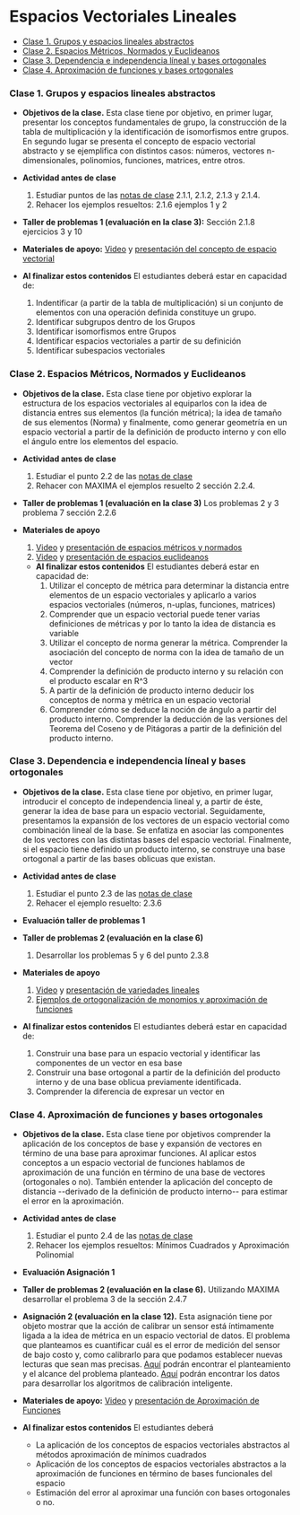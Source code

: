 # Espacios Vectoriales Lineales
+ [Clase 1. Grupos y espacios lineales abstractos](#Clase1)
+ [Clase 2. Espacios Métricos, Normados y Euclideanos](#Clase2)
+ [Clase 3. Dependencia e independencia líneal y bases ortogonales](#Clase3)
+ [Clase 4. Aproximación de funciones y bases ortogonales](#Clase4)

<a name="Clase1"></a>
### Clase 1. Grupos y espacios lineales abstractos
+ **Objetivos de la clase.** Esta clase tiene por objetivo, en primer lugar, presentar los conceptos fundamentales de grupo, la construcción de la tabla de multiplicación  y la identificación de isomorfismos entre grupos. En segundo lugar se presenta el concepto de espacio vectorial abstracto y se ejemplifica con distintos casos: números, vectores n-dimensionales, polinomios, funciones, matrices, entre otros.

+ **Actividad antes de clase**
   1. Estudiar puntos de las [notas de clase](https://github.com/nunezluis/MisCursos/blob/main/MetMat1S20B/Materiales/LibrosArticulos/VolumenUNO.pdf) 2.1.1, 2.1.2, 2.1.3 y 2.1.4.
   2. Rehacer los ejemplos resueltos: 2.1.6 ejemplos 1 y 2

+ **Taller de problemas 1 (evaluación en la clase 3):** Sección 2.1.8 ejercicios 3 y 10
+ **Materiales de apoyo:** [Video](https://youtu.be/aiv3E_Nofko) y [presentación del concepto de espacio vectorial](https://github.com/nunezluis/MisCursos/blob/main/MetMat1S20B/Materiales/Presentaciones/2_1GruposEspaciosVectoriales.pdf)

+ **Al finalizar estos contenidos** El estudiantes deberá estar en capacidad de:
   1. Indentificar (a partir de la tabla de multiplicación) si un conjunto de elementos con una operación definida constituye un grupo.
   2. Identificar subgrupos dentro de los Grupos
   3. Identificar isomorfismos entre Grupos
   4. Identificar espacios vectoriales a partir de su definición
   5. Identificar subespacios vectoriales

<a name="Clase2"></a>
### Clase 2. Espacios Métricos, Normados y Euclideanos
+ **Objetivos de la clase.** Esta clase tiene por objetivo explorar la estructura de los espacios vectoriales al equiparlos con la idea de distancia entres sus elementos (la función métrica); la idea de tamaño de sus elementos (Norma) y finalmente, como generar geometría en un espacio vectorial a partir de la definición de producto interno y con ello el ángulo entre los elementos del espacio.

+ **Actividad antes de clase**
   1. Estudiar el punto 2.2 de las [notas de clase](https://github.com/nunezluis/MisCursos/blob/main/MetMat1S20B/Materiales/LibrosArticulos/VolumenUNO.pdf)
   2. Rehacer con MAXIMA el ejemplos resuelto 2 sección 2.2.4.
+ **Taller de problemas 1 (evaluación en la clase 3)** Los problemas 2 y 3 problema 7 sección 2.2.6
+ **Materiales de apoyo**
   1. [Video](https://youtu.be/la9Gnhc0uFg) y [presentación de espacios métricos y normados](https://github.com/nunezluis/MisCursos/blob/main/MetMat1S20B/Materiales/Presentaciones/2_2EspaciosMetricos.pdf)
   2. [Video](https://youtu.be/rQ59n-wr9X8) y [presentación de espacios euclideanos](https://github.com/nunezluis/MisCursos/blob/main/MetMat1S20B/Materiales/Presentaciones/2_23EspaciosEuclideanos.pdf)

   + **Al finalizar estos contenidos** El estudiantes deberá estar en capacidad de:
      1. Utilizar el concepto de métrica para determinar la distancia entre elementos de un espacio vectoriales y aplicarlo a varios espacios vectoriales (números, n-uplas, funciones, matrices)
      2. Comprender que un espacio vectorial puede tener varias definiciones de métricas y por lo tanto la idea de distancia es variable
      3. Utilizar el concepto de norma generar la métrica. Comprender la asociación del concepto de norma con la idea de tamaño de un vector
      4. Comprender la definición de producto interno y su relación con el producto escalar en R^3
      5. A partir de la definición de producto interno deducir los conceptos de norma y métrica en un espacio vectorial
      6. Comprender cómo se deduce la noción de ángulo a partir del producto interno. Comprender la deducción de las versiones del Teorema del Coseno y de Pitágoras a partir de la definición del producto interno.



<a name="Clase3"></a>
### Clase 3. Dependencia e independencia líneal y bases ortogonales
+ **Objetivos de la clase.** Esta clase tiene por objetivo, en primer lugar, introducir el concepto de independencia lineal y, a partir de éste, generar la idea de base para un espacio vectorial. Seguidamente, presentamos la expansión de los vectores de un espacio vectorial como combinación lineal de la base. Se enfatiza en asociar las componentes de los vectores con las distintas bases del espacio vectorial. Finalmente, si el espacio tiene definido un producto interno, se construye una base ortogonal a partir de las bases oblicuas que existan.
+ **Actividad antes de clase**
   1. Estudiar el punto 2.3 de las [notas de clase](https://github.com/nunezluis/MisCursos/blob/main/MetMat1S20B/Materiales/LibrosArticulos/VolumenUNO.pdf)
   2. Rehacer el ejemplo resuelto: 2.3.6
+ **Evaluación taller de problemas 1**
+ **Taller de problemas 2 (evaluación en la clase 6)**
   1. Desarrollar los problemas 5 y 6 del punto 2.3.8
+ **Materiales de apoyo**
    1. [Video](https://youtu.be/TVwa7wJ0N9I) y [presentación de variedades lineales](https://github.com/nunezluis/MisCursos/blob/main/MetMat1S20B/Materiales/Presentaciones/2_3IndependeLineal.pdf)
    2. [Ejemplos de ortogonalización de monomios y aproximación de funciones](https://htmlpreview.github.io/?https://github.com/nunezluis/MisCursos/blob/main/MetMat1S20B/Materiales/ScriptMetMat1/BasesFuncionales/BasesFuncionales.html)

+ **Al finalizar estos contenidos** El estudiantes deberá estar en capacidad de:
   1. Construir una base para un espacio vectorial y identificar las componentes de un vector en esa base
   2. Construir una base ortogonal a partir de la definición del producto interno y de una base oblicua previamente identificada.
   3. Comprender la diferencia de expresar un vector en

<a name="Clase4"></a>
### Clase 4. Aproximación de funciones y bases ortogonales
+ **Objetivos de la clase.** Esta clase tiene por objetivos comprender la aplicación de los conceptos de base y expansión de vectores en término de una base para aproximar funciones. Al aplicar estos conceptos a un espacio vectorial de funciones hablamos de aproximación de una función en término de una base de vectores (ortogonales o no). También entender la aplicación del concepto de distancia --derivado de la definición de producto interno-- para estimar el error en la aproximación.
+ **Actividad antes de clase**
   1. Estudiar el punto 2.4 de las [notas de clase](https://github.com/nunezluis/MisCursos/blob/main/MetMat1S20B/Materiales/LibrosArticulos/VolumenUNO.pdf)
   2. Rehacer los ejemplos resueltos: Mínimos Cuadrados y Aproximación Polinomial
+ **Evaluación Asignación 1**
+ **Taller de problemas 2 (evaluación en la clase 6).** Utilizando MAXIMA desarrollar el problema 3 de la sección 2.4.7

+ **Asignación 2 (evaluación en la clase 12).** Esta asignación tiene por objeto mostrar que la acción de calibrar un sensor está íntimamente ligada a la idea de métrica en un espacio vectorial de datos. El problema que planteamos es cuantificar cuál es el error de medición del sensor de bajo costo y, como calibrarlo para que podamos establecer nuevas lecturas que sean mas precisas. [Aquí](https://github.com/nunezluis/MisCursos/blob/main/MetMat1S20B/Asignaciones/TallerDistancias.pdf) podrán encontrar el planteamiento y el alcance del problema planteado. [Aquí](https://github.com/nunezluis/MisCursos/tree/main/MetMat1S20B/Asignaciones/Datos) podrán encontrar los datos para desarrollar los algoritmos de calibración inteligente.

+ **Materiales de apoyo:** [Video](https://youtu.be/3f6HkYM3sQM) y [presentación de Aproximación de Funciones](https://github.com/nunezluis/MisCursos/blob/main/MetMat1S20B/Materiales/Presentaciones/2_4AproximacionFunciones.pdf)
+ **Al finalizar estos contenidos** El estudiantes deberá
   + La aplicación de los conceptos de espacios vectoriales abstractos al métodos aproximación de mínimos cuadrados
   + Aplicación de los conceptos de espacios vectoriales abstractos a la aproximación de funciones en término de bases funcionales del espacio
   + Estimación del error al aproximar una función con bases ortogonales o no.
